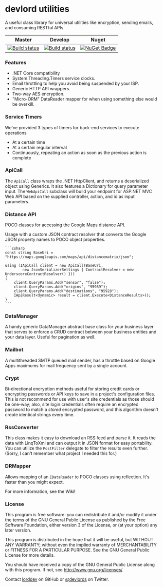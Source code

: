 devlord utilities
====================
A useful class library for universal utilities like encryption, sending emails, and consuming RESTful APIs.

| Master      | Develop      | Nuget      |
| -----       | -----        | -----      |
| [![Build status](https://ci.appveyor.com/api/projects/status/i0us4v5jxi6llk3e/branch/master?svg=true)](https://ci.appveyor.com/project/lorddev/utilities/branch/master) | [![Build status](https://ci.appveyor.com/api/projects/status/i0us4v5jxi6llk3e/branch/develop?svg=true)](https://ci.appveyor.com/project/lorddev/utilities/branch/develop) | [![NuGet Badge](https://buildstats.info/nuget/Devlord.Utilities)](https://www.nuget.org/packages/Devlord.Utilities/) |

### Features

* .NET Core compatibility
* System.Threading.Timers service clocks.
* Email throttling to help you avoid being suspended by your ISP.
* Generic HTTP API wrappers.
* Two-way AES encryption.
* "Micro-ORM" DataReader mapper for when using something else would be overkill.

### Service Timers

We've provided 3 types of timers for back-end services to execute operations 
* At a certain time
* At a certain regular interval
* Continuously, repeating an action as soon as the previous action is complete

### ApiCall

The `ApiCall` class wraps the .NET HttpClient, and returns a deserialized object using Generics. It also features a Dictionary 
for query parameter input. The `WebApiCall` subclass will build your endpoint for ASP.NET MVC Web API based on the supplied 
controller, action, and id as input parameters.

### Distance API

POCO classes for accessing the Google Maps distance API.

Usage with a custom JSON contract resolver that converts the Google JSON property names to POCO object properties.

    ```csharp
    const string BaseUri = "https://maps.googleapis.com/maps/api/distancematrix/json";

    using (IApiCall client = new ApiCall(BaseUri,
            new JsonSerializerSettings { ContractResolver = new UnderscoreContractResolver() }))
    {
        client.QueryParams.Add("sensor", "false");
        client.QueryParams.Add("origins", "95969");
        client.QueryParams.Add("destinations", "95928");
        IApiResult<dynamic> result = client.Execute<DistanceResults>();
    }
    ```

### DataManager

A handy generic DataManager abstract base class for your business layer that serves to enforce a CRUD contract between your 
business entities and your data layer. Useful for pagination as well.

### Mailbot

A multithreaded SMTP queued mail sender, has a throttle based on Google Apps maximums for mail frequency sent by a single account.

### Crypt

Bi-directional encryption methods useful for storing credit cards or encrypting passwords or API keys to save in a project's
configuration files. This is not recommend for use with user's site credentials as those should be one-way; also, site login 
credentials often require an encrypted password to match a _stored_ encrypted password, and this algorithm doesn't create identical strings every time.

### RssConverter

This class makes it easy to download an RSS feed and parse it. It reads the data with LinqToXml and can output it in JSON format 
for easy portability. 
You can utilize the `PostFilter` delegate to filter the results even further. (Sorry, I can't remember what project I needed this for.)

### DRMapper

Allows mapping of an `IDataReader` to POCO classes using reflection. It's faster than you might expect.

For more information, see the Wiki!

### License

This program is free software: you can redistribute it and/or modify it under the terms of the GNU General Public License as published by
the Free Software Foundation, either version 3 of the License, or (at your option) any later version.

This program is distributed in the hope that it will be useful, but WITHOUT ANY WARRANTY; without even the implied warranty of
MERCHANTABILITY or FITNESS FOR A PARTICULAR PURPOSE.  See the GNU General Public License for more details.

You should have received a copy of the GNU General Public License along with this program.  If not, see <http://www.gnu.org/licenses/>.

Contact [lorddev](https://github.com/lorddev) on GitHub or [@devlords](https://twitter.com/devlords) on Twitter.

